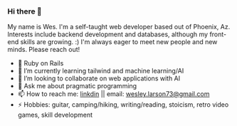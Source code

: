 ### Hi there 👋

My name is Wes. I'm a self-taught web developer based out of Phoenix, Az. Interests include backend development and databases, although my front-end skills are growing. :)  I'm always eager to meet new people and new minds. Please reach out!

- 🔭 Ruby on Rails
- 🌱 I’m currently learning tailwind and machine learning/AI
- 👯 I’m looking to collaborate on web applications with AI
- 💬 Ask me about pragmatic programming
- 📫 How to reach me: [linkdin](www.linkedin.com/in/matthew-wesley-larson-694040218) || email: wesley.larson73@gmail.com  
- ⚡ Hobbies: guitar, camping/hiking, writing/reading, stoicism, retro video games, skill development



<!--
**Servante/servante** is a ✨ _special_ ✨ repository because its `README.md` (this file) appears on your GitHub profile.

Here are some ideas to get you started:

- 🔭 Ruby on Rails
- 🌱 I’m currently learning tailwind and spanish
- 👯 I’m looking to collaborate on web applications with AI
- 💬 Ask me about pragmatic programming
- 📫 How to reach me: [Linkdin](www.linkedin.com/in/matthew-wesley-larson-694040218) || email: wesley.larson73@gmail.com  
- ⚡ Hobbies: guitar, camping/hiking, writing/reading, stoicism, retro video games, skill development
-->
